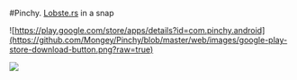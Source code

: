 #Pinchy. [Lobste.rs](https://lobste.rs) in a snap

![https://play.google.com/store/apps/details?id=com.pinchy.android](https://github.com/Mongey/Pinchy/blob/master/web/images/google-play-store-download-button.png?raw=true)

![](https://github.com/Mongey/Pinchy/blob/gh-pages/images/Nexus-5.png?raw=true)



